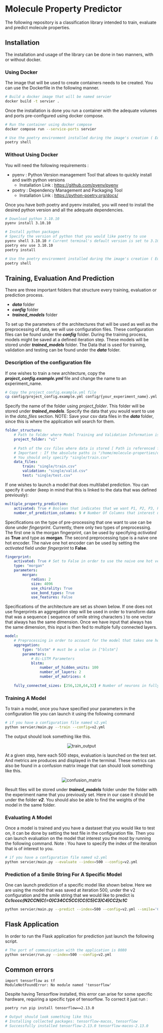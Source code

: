 # Molecule Property Predictor

The following repository is a classification library intended to train, evaluate and predict molecule properties.

## Installation
The installation and usage of the library can be done in two manners, with or without docker.


### Using Docker
The image that will be used to create containers needs to be created. You can use the Dockerfile in the following manner.

```sh
# Build a docker image that will be named servier
docker build -t servier .
```

Once the installation is done you run a container with the adequate volumes and ports pre-configured using docker compose.

```sh
# Run the container using docker compose
docker compose run --service-ports servier

# Use the poetry environment installed during the image's creation ( Equivalent of activating a virtual environment with conda or pip )
poetry shell
```

### Without Using Docker
You will need the following requirements : 
- pyenv : Python Version management Tool that allows to quickly install and swith python versions
  - Installation Link : https://github.com/pyenv/pyenv
- poetry : Dependency Management and Packaging Tool
  - Installation Link : https://python-poetry.org/docs/

Once you have both poetry and pyenv installed, you will need to install the desired python version and all the adequate dependencies.
```sh
# Download python 3.10.10
pyenv install 3.10.10

# Install python packages
# Specify the version of python that you would like poetry to use
pyenv shell 3.10.10 # Current terminal's default version is set to 3.10.10
poetry env use 3.10.10
poetry install

# Use the poetry environment installed during the image's creation ( Equivalent of activating a virtual environment with conda or pip )
poetry shell
```

## Training, Evaluation And Prediction

There are three important folders that structure every training, evaluation or prediction process.
- _**data**_ folder
- _**config**_ folder
- _**trained_models**_ folder

To set up the parameters of the architectures that will be used as well as the preprocessing of data, we will use configuration files.
These configuration files can be found under the _**config**_ folder. During the training process, models might be saved at a defined iteration step.
These models will be stored under _**trained_models**_ folder. The Data that is used for training, validation and testing can be found under the _**data**_ folder.

### Description of the configuration file
If one wishes to train a new architecture, copy the _**project_config.example.yml**_ file and change the name to an experiment_name.

```sh
# Copy the project_config.example.yml file
cp config/project_config.example.yml config/{your_experiment_name}.yml
```

Specify the name of the folder using _project_folder_. This folder will be stored under _**trained_models**_.
Specify the data that you would want to use in the _data_files_ section.
NOTE: Save your csv data files in the _**data**_ folder, since this is where the application will search for them.
```yml
folder_structure:
    # Path to folder where Model Training and Validation Information is stored.
    project_folder: "v1"
    
    # Path of the csv files where data is stored [ Path is referenced from data folder ]
    # Important : If the absolute paths is "/home/molecule-properties/data/single/train.csv"
    # You should only specify "single/train.csv"
    data_files:
        train: "single/train.csv"
        validation: "single/valid.csv"
        test: "single/test.csv"
```

If one wishes to launch a model that does multilabel prediction. You can specify it under (keep in mind that this is linked to the data that was defined previously):
```yml
multiple_property_prediction:
    activated: True # Boolean that indicates that we want P1, P2, P3, P4 ...,
    number_of_prediction_columns: 9 # Number Of Columns that interest us
```

Specifications on the type of pre-processing that one want to use can be done under _fingerprint_. Currently, there only two types of preprocessing.
The first one is the morgan fingerprint, can be used by specifying _activated_ as **True** and type as **morgan**. The second preprocessing type is a naive one hot encoder.
The naive one hot encoder can be used by setting the _activated_ field under _fingerprint_ to **False**.

```yml
fingerprint:
    activated: True # Set to False in order to use the naive one hot vector encoding
    type: "morgan"
    parameters:
        morgan:
            radius: 2
            size: 4096
            use_chirality: True
            use_bond_types: True
            use_features: False
```

Specifications of the architecture are set as shown below. If one does not use fingerprints an aggregation step will be used in order to transform
data that was a sequence ( sequence of smile string characters ) to one vector that always has the same dimension. Once we have input that always has the same dimension,
this input is then fed to multiple fully connected layers.
```yml
model:
    # Preprocessing in order to account for the model that takes one hot sequence rather than the morgan fingerprint
    aggregation:
        type: "blstm" # must be a value in ["blstm"]
        parameters:
            # Bi-LSTM Parameters
            blstm:
                number_of_hidden_units: 100
                number_of_layers: 2
                number_of_matrices: 4
                
    fully_connected_sizes: [256,128,64,32] # Number of neurons in fully connected matrices
```

### Training A Model
To train a model, once you have specified your parameters in the configuration file you can launch it using the following command

```sh
# if you have a configuration file named v2.yml 
python servier/main.py --train --config=v2.yml
```

The output should look something like this.
<div align="center">
  <img src="Readme/image.png" alt="train_output"/>
</div>

At a given step, here each 500 steps, evaluation is launched on the test set. And metrics are produces and displayed in the terminal.
These metrics can also be found in a confusion matrix image that can should look something like this.
<div align="center">
  <img src="Readme/Confusion_Matrix_500.png" alt="confusion_matrix"/>
</div>

Result files will be stored under _**trained_models**_ folder under the folder with the experiment name that you previously set.
Here in our case it should be under the folder **_v2_**. You should also be able to find the weights of the model in the same folder.

### Evaluating A Model

Once a model is trained and you have a dastaset that you would like to test on, it can be done by setting the test file in the configuration file.
Then you can launch evaluation on the model that interest you the most by running the following command.
Note : You have to specify the index of the iteration that is of interest to you.

```sh
# if you have a configuration file named v2.yml 
python servier/main.py --evaluate --index=500 --config=v2.yml
```

### Prediction of a Smile String For A Specific Model
One can launch prediction of a specific model like shown below. Here we are using the model that was saved at iteration 500,
under the v2 configuration and the smile string that we would like to predict is **_Cc1cccc(N2CCN(C(=O)C34CC5CC(CC(C5)C3)C4)CC2)c1C_**

```sh
python servier/main.py --predict --index=500 --config=v2.yml --smile='Cc1cccc(N2CCN(C(=O)C34CC5CC(CC(C5)C3)C4)CC2)c1C'
```

## Flask Application
In order to run the Flask application for prediction just launch the following script.
```sh
# The port of communication with the application is 8080
python servier/run.py --index=500 --config=v2.yml
```

## Common errors
```
import tensorflow as tf
ModuleNotFoundError: No module named 'tensorflow'
```
Despite having Tensorflow installed, this error can arise for some specific hardware, requiring a specific type of tensorflow. To correct it just run :

```sh
poetry run pip install tensorflow==2.13.0

# Output should look something like this
# Installing collected packages: tensorflow-macos, tensorflow
# Successfully installed tensorflow-2.13.0 tensorflow-macos-2.13.0
```
